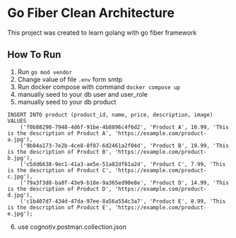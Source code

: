 # Go Fiber Clean Architecture

This project was created to learn golang with go fiber framework

## How To Run

1. Run `go mod vendor`
2. Change  value of file `.env` form smtp
3. Run docker compose with command `docker compose up`
4. manually seed to your db user and user_role
5. manually seed to your db product
```
INSERT INTO product (product_id, name, price, description, image) 
VALUES 
    ('f0b88290-7948-4d6f-91be-4b8896c4f6d2', 'Product A', 10.99, 'This is the description of Product A', 'https://example.com/product-a.jpg'),
    ('9b84a173-7e2b-4ce8-8f87-6d2461a2f04d', 'Product B', 19.99, 'This is the description of Product B', 'https://example.com/product-b.jpg'),
    ('c5dd6638-9ec1-41a3-ae5e-51a82df61a2d', 'Product C', 7.99, 'This is the description of Product C', 'https://example.com/product-c.jpg'),
    ('79a3f3d8-ba8f-43e9-b18e-9a365ed90e8e', 'Product D', 14.99, 'This is the description of Product D', 'https://example.com/product-d.jpg'),
    ('c1b407d7-434d-47da-97ee-8a56a554c3a7', 'Product E', 8.99, 'This is the description of Product E', 'https://example.com/product-e.jpg');

```
6. use cognotiv.postman.collection.json
